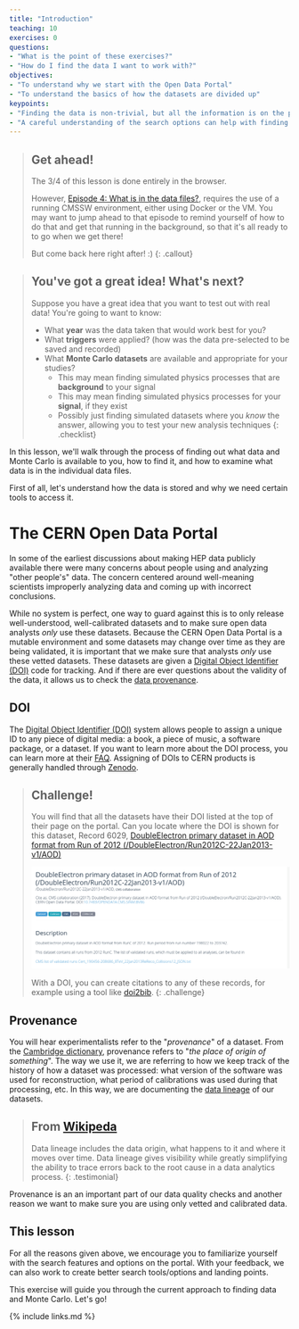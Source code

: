 ```yaml
---
title: "Introduction"
teaching: 10
exercises: 0
questions:
- "What is the point of these exercises?"
- "How do I find the data I want to work with?"
objectives:
- "To understand why we start with the Open Data Portal"
- "To understand the basics of how the datasets are divided up"
keypoints:
- "Finding the data is non-trivial, but all the information is on the portal"
- "A careful understanding of the search options can help with finding what you need"
---
```


> ## Get ahead!
> The 3/4 of this lesson is done entirely in the browser. 
> 
> However, [Episode 4: What is in the data files?](https://cms-opendata-workshop.github.io/workshop2021-lesson-dataset-scouting/04-what-is-in-the-data/index.html), requires the use of a running CMSSW environment, either using Docker or the VM.
> You may want to jump ahead to that episode to remind yourself of how to do that and get that running in the background, so that it's all ready to to go when we get there!
>
> But come back here right after! :)
{: .callout}

> ## You've got a great idea! What's next?
> Suppose you have a great idea that you want to test out with real data! You're going to want
> to know:
> * What **year** was the data taken that would work best for you?
> * What **triggers** were applied? (how was the data pre-selected to be saved and recorded)
> * What **Monte Carlo datasets** are available and appropriate for your studies?
>     * This may mean finding simulated physics processes that are **background** to your signal
>     * This may mean finding simulated physics processes for your **signal**, if they exist
>     * Possibly just finding simulated datasets where you *know* the answer, allowing you to test your new analysis techniques
{: .checklist}

In this lesson, we'll walk through the process of finding out what data and 
Monte Carlo is available to you, how to find it, and how to examine what 
data is in the individual data files. 

First of all, let's understand how the data is stored and why we need certain
tools to access it. 


# The CERN Open Data Portal

In some of the earliest discussions about making HEP data publicly available there were many concerns about 
people using and analyzing "other people's" data. The concern centered around well-meaning scientists improperly 
analyzing data and coming up with incorrect conclusions. 

While no system is perfect, one way to guard against this is to only release well-understood, well-calibrated 
datasets and to make sure open data analysts *only* use these datasets. Because the CERN Open Data Portal
is a mutable environment and some datasets may change over time as they are being validated, it is important
that we make sure that analysts *only* use these vetted datasets. These datasets are given
a [Digital Object Identifier (DOI)](https://www.doi.org/) code for tracking. And if there
are ever questions about the validity of the data, it allows us to check the 
[data provenance](https://en.wikipedia.org/wiki/Data_lineage#:~:text=Data%20provenance%20refers%20to%20records,the%20data%20and%20its%20origins.).

## DOI

The [Digital Object Identifier (DOI)](https://www.doi.org/) system allows people to assign a unique
ID to any piece of digital media: a book, a piece of music, a software package, or a dataset. If you want to learn
more about the DOI process, you can learn more at their [FAQ](https://www.doi.org/faq.html). Assigning
of DOIs to CERN products is generally handled through [Zenodo](https://zenodo.org/). 

> ## Challenge!
> You will find that all the datasets have their DOI listed at the top of their page on the portal. 
> Can you locate where the DOI is shown for this dataset, Record 6029,
> [DoubleElectron primary dataset in AOD format from Run of 2012 (/DoubleElectron/Run2012C-22Jan2013-v1/AOD)](http://opendata.cern.ch/record/6029)
> 
> ![](../assets/img/portal_screenshot_DOI_example.png)
>
> With a DOI, you can create citations to any of these records, for example using a tool like [doi2bib](https://www.doi2bib.org/bib/10.7483/OPENDATA.CMS.SINM.BV86).
{: .challenge}

## Provenance

You will hear experimentalists refer to the "*provenance*" of a dataset. From the 
[Cambridge dictionary](https://dictionary.cambridge.org/us/dictionary/english/provenance), provenance
refers to "*the place of origin of something*". 
The way we use it, we are referring to how we keep track of the history of how a dataset was 
processed: what version of the software was used for reconstruction, what period of calibrations
was used during that processing, etc. In this way, we are documenting the 
[data lineage](https://en.wikipedia.org/wiki/Data_lineage#:~:text=Data%20provenance%20refers%20to%20records,the%20data%20and%20its%20origins.)
of our datasets. 
> ## From [Wikipeda](https://en.wikipedia.org/wiki/Data_lineage#:~:text=Data%20provenance%20refers%20to%20records,the%20data%20and%20its%20origins.)
> Data lineage includes the data origin, what happens to it and where it moves over time.
> Data lineage gives visibility while greatly simplifying the ability to trace errors back to the root cause in a data analytics process.
{: .testimonial}

Provenance is an an important part of our data quality checks
and another reason we want to make sure you are using only vetted and calibrated data. 


## This lesson

For all the reasons given above, we encourage you to familiarize yourself with the search features and options
on the portal. With your feedback, we can also work to create better search tools/options and landing
points. 

This exercise will guide you through the current approach to finding data and Monte Carlo. Let's go!


{% include links.md %}
